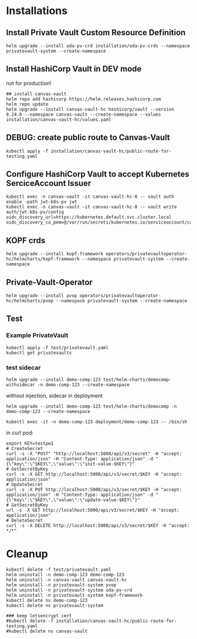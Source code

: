 # Installations

## Install Private Vault Custom Resource Definition

```
helm upgrade --install oda-pv-crd installation/oda-pv-crds --namespace privatevault-system --create-namespace
```

## Install HashiCorp Vault in DEV mode

not for production!

```
## install canvas-vault
helm repo add hashicorp https://helm.releases.hashicorp.com
helm repo update
helm upgrade --install canvas-vault-hc hashicorp/vault --version 0.24.0 --namespace canvas-vault --create-namespace --values installation/canvas-vault-hc/values.yaml
```

## DEBUG: create public route to Canvas-Vault

```
kubectl apply -f installation/canvas-vault-hc/public-route-for-testing.yaml
```

## Configure HashiCorp Vault to accept Kubernetes SerciceAccount Issuer

```
kubectl exec -n canvas-vault -it canvas-vault-hc-0 -- vault auth enable -path jwt-k8s-pv jwt
kubectl exec -n canvas-vault -it canvas-vault-hc-0 -- vault write auth/jwt-k8s-pv/config oidc_discovery_url=https://kubernetes.default.svc.cluster.local oidc_discovery_ca_pem=@/var/run/secrets/kubernetes.io/serviceaccount/ca.crt
```

## KOPF crds

```
helm upgrade --install kopf-framework operators/privatevaultoperator-hc/helmcharts/kopf-framework --namespace privatevault-system --create-namespace
```



## Private-Vault-Operator

```
helm upgrade --install pvop operators/privatevaultoperator-hc/helmcharts/pvop --namespace privatevault-system --create-namespace
```


## Test


### Example PrivateVault

```
kubectl apply -f test/privatevault.yaml
kubectl get privatevaults
```

### test sidecar

```
helm upgrade --install demo-comp-123 test/helm-charts/democomp-withsidecar -n demo-comp-123 --create-namespace
```


without injection, sidecar in deployment

```
helm upgrade --install demo-comp-123 test/helm-charts/democomp -n demo-comp-123 --create-namespace
```

```
kubectl exec -it -n demo-comp-123 deployment/demo-comp-123 -- /bin/sh
```

in curl pod:

```
export KEY=testpw1
# CreateSecret
curl -s -X "POST" "http://localhost:5000/api/v3/secret" -H "accept: application/json" -H "Content-Type: application/json" -d "{\"key\":\"$KEY\",\"value\":\"init-value-$KEY\"}"
# GetSecretByKey
curl -s -X GET http://localhost:5000/api/v3/secret/$KEY -H "accept: application/json"
# UpdateSecret
curl -s -X PUT http://localhost:5000/api/v3/secret/$KEY -H "accept: application/json" -H "Content-Type: application/json" -d "{\"key\":\"$KEY\",\"value\":\"update-value-$KEY\"}"
# GetSecretByKey
url -s -X GET http://localhost:5000/api/v3/secret/$KEY -H "accept: application/json"
# DeleteSecret
curl -s -X DELETE http://localhost:5000/api/v3/secret/$KEY -H "accept: */*"
```


# Cleanup

```
kubectl delete -f test/privatevault.yaml
helm uninstall -n demo-comp-123 demo-comp-123
helm uninstall -n canvas-vault canvas-vault-hc
helm uninstall -n privatevault-system pvop 
helm uninstall -n privatevault-system oda-pv-crd
helm uninstall -n privatevault-system kopf-framework 
kubectl delete ns demo-comp-123
kubectl delete ns privatevault-system 

### keep letsencrypt cert
#kubectl delete -f installation/canvas-vault-hc/public-route-for-testing.yaml
#kubectl delete ns canvas-vault  
```
